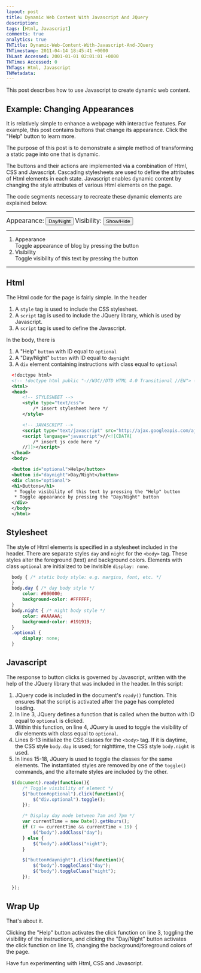 ```yaml
---
layout: post
title: Dynamic Web Content With Javascript And JQuery
description: 
tags: [Html, Javascript]
comments: true
analytics: true
TNTitle: Dynamic-Web-Content-With-Javascript-And-JQuery
TNTimestamp: 2011-04-14 18:45:41 +0000
TNLast Accessed: 2001-01-01 02:01:01 +0000
TNTimes Accessed: 0
TNTags: Html, Javascript
TNMetadata: 
---
```



This post describes how to use Javascript to create dynamic web content.

## Example: Changing Appearances

It is relatively simple to enhance a webpage with interactive features.  For example, this post contains buttons that change its appearance.  Click the "Help" button to learn more.

The purpose of this post is to demonstrate a simple method of transforming a static page into one that is dynamic.

The buttons and their actions are implemented via a combination of Html, CSS and Javascript.  Cascading stylesheets are used to define the attributes of Html elements in each state.  Javascript enables dynamic content by changing the style attributes of various Html elements on the page.

The code segments necessary to recreate these dynamic elements are explained below.

<hr>
<span style="font-size:1.2em">Appearance:</span>
<button id="daynight" style="float:none">Day/Night</button>
<span style="font-size:1.2em">Visibility:</span>
<button id="optional" style="float:none">Show/Hide</button>

<div class="optional">
<hr>
<ol>
<li> Appearance<br /> Toggle appearance of blog by pressing the button </li>
<li> Visibility<br /> Toggle visibility of this text by pressing the button </li>
</li>
</ol>
</div>
<hr>

## Html

The Html code for the page is fairly simple.  In the header

1. A `style` tag is used to include the CSS stylesheet.
1. A `script` tag is used to include the JQuery library, which is used by Javascript.
1. A `script` tag is used to define the Javascript.

In the body, there is

1. A "Help" `button` with ID equal to `optional`
1. A "Day/Night" `button` with ID equal to `daynight`
1. A `div` element containing instructions with class equal to `optional`

``` xml
  <!doctype html>
  <!-- !doctype html public "-//W3C//DTD HTML 4.0 Transitional //EN"> -->
  <html>
  <head>
      <!-- STYLESHEET -->
      <style type="text/css">
          /* insert stylesheet here */
      </style>

      <!-- JAVASCRIPT -->
      <script type="text/javascript" src="http://ajax.googleapis.com/ajax/libs/jquery/1.4.2/jquery.min.js"></script>
      <script language="javascript">//<![CDATA[
          /* insert js code here */
      //]]></script>
  </head>
  <body>

  <button id="optional">Help</button>
  <button id="daynight">Day/Night</button>
  <div class="optional">
  <h1>Buttons</h1>
   * Toggle visibility of this text by pressing the "Help" button
   * Toggle appearance by pressing the "Day/Night" button
  </div>
  </body>
  </html>
```

## Stylesheet

The style of Html elements is specified in a stylesheet included in the header.  There are separate styles `day` and `night` for the `<body>` tag.  These styles alter the foreground (text) and background colors.  Elements with class `optional` are initialized to be invisible `display: none`.

``` css
  body { /* static body style: e.g. margins, font, etc. */
  }
  body.day { /* day body style */
      color: #000000;
      background-color: #FFFFFF;
  }
  body.night { /* night body style */
      color: #AAAAAA;
      background-color: #191919;
  }
  .optional {
      display: none;
  }
```


## Javascript

The response to button clicks is governed by Javascript, written with the help of the JQuery library that was included in the header.  In this script:

1. JQuery code is included in the document's `ready()` function.  This ensures that the script is activated after the page has completed loading.
1. In line 3, JQuery defines a function that is called when the button with ID equal to `optional` is clicked.
1. Within this function, on line 4, JQuery is used to toggle the visibility of div elements with class equal to `optional`.
1. Lines 8-13 initialize the CSS classes for the `<body>` tag.  If it is daytime, the CSS style `body.day` is used; for nighttime, the CSS style `body.night` is used.
1. In lines 15-18, JQuery is used to toggle the classes for the same elements.  The instantiated styles are removed by one of the `toggle()` commands, and the alternate styles are included by the other.

``` javascript
  $(document).ready(function(){
      /* Toggle visibility of element */
      $("button#optional").click(function(){
          $("div.optional").toggle();
      });

      /* Display day mode between 7am and 7pm */
      var currentTime = new Date().getHours();
      if (7 <= currentTime && currentTime < 19) {
          $("body").addClass("day");
      } else {
          $("body").addClass("night");
      }

      $("button#daynight").click(function(){
          $("body").toggleClass("day");
          $("body").toggleClass("night");
      });

  });
```


## Wrap Up

That's about it.

Clicking the "Help" button activates the click function on line 3, toggling the visibility of the instructions, and clicking the "Day/Night" button activates the click function on line 15, changing the background/foreground colors of the page.

Have fun experimenting with Html, CSS and Javascript.




